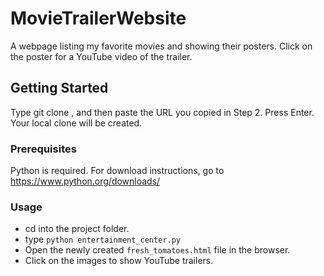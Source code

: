 # MovieTrailerWebsite

A webpage listing my favorite movies and showing their posters. Click on the poster for a YouTube video of the trailer.

## Getting Started

Type git clone , and then paste the URL you copied in Step 2. Press Enter. Your local clone will be created.

### Prerequisites

Python is required. For download instructions, go to https://www.python.org/downloads/


### Usage

* cd into the project folder.
* type `python entertainment_center.py`
* Open the newly created `fresh_tomatoes.html` file in the browser.
* Click on the images to show YouTube trailers.
